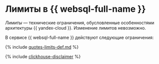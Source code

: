 # Лимиты в {{ websql-full-name }}

_Лимиты_ — технические ограничения, обусловленные особенностями архитектуры {{ yandex-cloud }}. Изменение лимитов невозможно.

В сервисе {{ websql-full-name }} действуют следующие ограничения:

{% include [quotes-limits-def.md](../../_includes/websql-limits.md) %}

{% include [clickhouse-disclaimer](../../_includes/clickhouse-disclaimer.md) %}